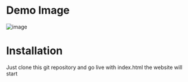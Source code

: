 # Demo Image
![image](https://github.com/Surbh77/AI-teacher/assets/108724393/07f40a04-d3cf-4feb-8825-10674a34acb1)

# Installation

Just clone this git repository and go live with index.html the website will start
